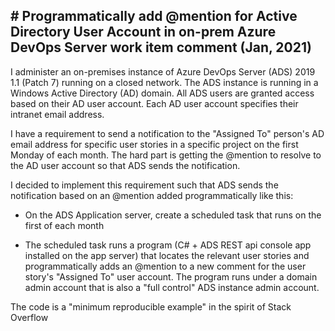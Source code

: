 ## # Programmatically add @mention for Active Directory User Account in on-prem Azure DevOps Server work item comment (Jan, 2021)

I administer an on-premises instance of Azure DevOps Server (ADS) 2019 1.1 (Patch 7) running on a closed network. The ADS instance is running in a Windows Active Directory (AD) domain. All ADS users are granted access based on their AD user account. Each AD user account specifies their intranet email address.

I have a requirement to send a notification to the "Assigned To" person\'s AD email address for specific user stories in a specific project on the first Monday of each month.
The hard part is getting the @mention to resolve to the AD user account so that ADS sends the notification.

I decided to implement this requirement such that ADS sends the notification based on an @mention added programmatically like this:
-   On the ADS Application server, create a scheduled task that runs on the first of each month
    
-   The scheduled task runs a program (C# + ADS REST api console app installed on the app server) that locates the relevant user stories and programmatically adds an @mention to a new comment for the user story's "Assigned To" user account. The program runs under a domain admin account that is also a "full control" ADS instance admin account.

The code is a "minimum reproducible example" in the spirit of Stack Overflow
